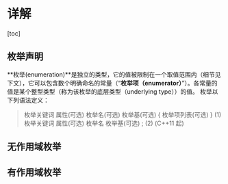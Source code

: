 # 详解

[toc]

## 枚举声明

**枚举(enumeration)**是独立的类型，它的值被限制在一个取值范围内（细节见下文），它可以包含数个明确命名的常量（“**枚举项（enumerator）**”）。各常量的值是某个整型类型（称为该枚举的底层类型（underlying type））的值。
枚举以下列语法定义：
>枚举关键词 属性(可选) 枚举名(可选) 枚举基(可选) { 枚举项列表(可选) } (1)
>枚举关键词 属性(可选) 枚举名      枚举基(可选) ; (2) (C++11 起)

## 无作用域枚举

## 有作用域枚举
